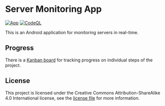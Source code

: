 # Server Monitoring App

[![App](https://github.com/viral32111/ServerMonitor/actions/workflows/app.yml/badge.svg)](https://github.com/viral32111/ServerMonitor/actions/workflows/app.yml) [![CodeQL](https://github.com/viral32111/ServerMonitor/actions/workflows/codeql.yml/badge.svg)](https://github.com/viral32111/ServerMonitor/actions/workflows/codeql.yml)

This is an Android application for monitoring servers in real-time.

## Progress

There is a [Kanban board](https://github.com/users/viral32111/projects/7/views/1) for tracking progress on individual steps of the project.

## License

This project is licensed under the Creative Commons Attribution-ShareAlike 4.0 International license, see the [license file](/LICENSE.md) for more information.
